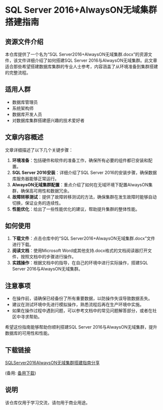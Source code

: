 # SQL Server 2016+AlwaysON无域集群搭建指南

## 资源文件介绍

本仓库提供了一个名为“SQL Server2016+AlwaysON无域集群.docx”的资源文件，该文件详细介绍了如何搭建SQL Server 2016与AlwaysON无域集群。此文章适合那些希望搭建数据库集群的专业人士参考，内容涵盖了从环境准备到集群搭建的完整流程。

## 适用人群

- 数据库管理员
- 系统架构师
- 数据库开发人员
- 对数据库集群搭建感兴趣的技术爱好者

## 文章内容概述

文章详细描述了以下几个关键步骤：

1. **环境准备**：包括硬件和软件的准备工作，确保所有必要的组件都已安装和配置。
2. **SQL Server 2016安装**：详细介绍了SQL Server 2016的安装步骤，确保数据库服务器能够正常运行。
3. **AlwaysON无域集群配置**：重点介绍了如何在无域环境下配置AlwaysON集群，确保高可用性和数据冗余。
4. **故障转移测试**：提供了故障转移测试的方法，确保集群在发生故障时能够自动切换，保证业务的连续性。
5. **性能优化**：给出了一些性能优化的建议，帮助提升集群的整体性能。

## 如何使用

1. **下载文件**：点击仓库中的“SQL Server2016+AlwaysON无域集群.docx”文件进行下载。
2. **阅读文档**：使用Microsoft Word或其他支持.docx格式的文档阅读器打开文件，按照文档中的步骤进行操作。
3. **实践操作**：根据文档中的指导，在自己的环境中进行实际操作，搭建SQL Server 2016与AlwaysON无域集群。

## 注意事项

- 在操作前，请确保已经备份了所有重要数据，以防操作失误导致数据丢失。
- 建议在测试环境中先进行模拟操作，熟悉流程后再在生产环境中实施。
- 如果在操作过程中遇到问题，可以参考文档中的常见问题解答部分，或者在社区中寻求帮助。

希望这份指南能够帮助你顺利搭建SQL Server 2016与AlwaysON无域集群，提升数据库的可用性和性能。

## 下载链接
[SQLServer2016AlwaysON无域集群搭建指南分享](https://pan.quark.cn/s/342efc91a64d) 

(备用: [备用下载](https://pan.baidu.com/s/1snQQzkNtzMMCOt8fQLcVnQ?pwd=1234))

## 说明

该仓库仅用于学习交流，请勿用于商业用途。

